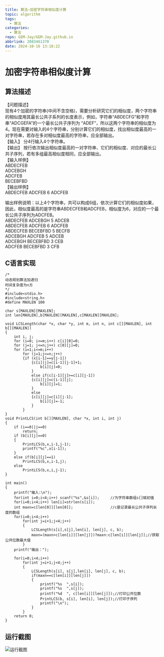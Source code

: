 ```yaml
---
title: 算法—加密字符串相似度计算
topic: algorithm
tags:
  - 算法
categories:
  - 算法
repo: GEM-Jay/GEM-Jay.github.io
abbrlink: 2083461370
date: 2024-10-16 13:18:22
---
```


# 加密字符串相似度计算

## 算法描述

【问题描述】  
现有4个加密的字符串\(中间不含空格\)，需要分析研究它们的相似度，两个字符串的相似度用其最长公共子系列的长度表示，例如，字符串“ABDECFG”和字符串“ADCGEFA”的一个最长公共子序列为 “ADEF”，所以这两个字符串的相似度为4。现在需要对输入的4个字符串，分别计算它们的相似度，找出相似度最高的一对字符串，若存在多对相似度最高的字符串，应全部输出。  
【输入】 分4行输入4个字符串。  
【输出】 按行依次输出相似度最高的一对字符串、它们的相似度、对应的最长公共子序列，若有多组最高相似度相同，应全部输出。  
【输入样例】  
ABDECFEB  
ADCEBGH  
ADCFEB  
BECEBFBD  
【输出样例】  
ABDECFEB ADCFEB 6 ADCFEB

输出样例说明：以上4个字符串，共可以构成6组，依次计算它们的相似度如果，因此，相似度最高的是字符串ABDECFEB和ADCFEB，相似度为6，对应的一个最长公共子序列为ADCFEB。  
ABDECFEB ADCEBGH 5 ADCEB  
ABDECFEB ADCFEB 6 ADCFEB  
ABDECFEB BECEBFBD 5 BECFB  
ADCEBGH ADCFEB 5 ADCEB  
ADCEBGH BECEBFBD 3 CEB  
ADCFEB BECEBFBD 3 CFB

## C语言实现

```代码
/*
动态规划算法加递归
时间复杂度为n方
*/
#include<stdio.h>
#include<string.h>
#define MAXLEN 100

char s[MAXLEN][MAXLEN];
int len[MAXLEN],b[MAXLEN][MAXLEN],c[MAXLEN][MAXLEN];

void LCSLength(char *x, char *y, int m, int n, int c[][MAXLEN], int b[][MAXLEN])
{
    int i, j;
    for (i=0; i<=m;i++) c[i][0]=0;
    for (j=1; j<=n;j++) c[0][j]=0;
    for (i=1;i<=m;i++)
        for (j=1;j<=n;j++)
        {if (x[i-1]==y[j-1])
            {c[i][j]=c[i-1][j-1]+1;
                b[i][j]=0;
            }
            else if(c[i-1][j]>=c[i][j-1])
            {c[i][j]=c[i-1][j];
                b[i][j]=1;
            }
            else
            {c[i][j]=c[i][j-1];
                b[i][j]=-1;
            }
        }
}
void PrintLCS(int b[][MAXLEN], char *x, int i, int j)
{
    if (i==0||j==0)
        return;
    if (b[i][j]==0)
    {
        PrintLCS(b,x,i-1,j-1);
        printf("%c",x[i-1]);
    }
    else if(b[i][j]==1)
        PrintLCS(b,x,i-1,j);
    else
        PrintLCS(b,x,i,j-1);
}

int main()
{
    printf("输入:\n");
    for(int i=0;i<4;i++) scanf("%s",&s[i]);		//为字符串数组s[]赋初值
    for(i=0;i<4;i++) len[i]=strlen(s[i]);
    int maxn=c[len[0]][len[0]];					//c是记录最长公共子序列长度的数组
    for(i=0;i<4;i++)
        for(int j=i+1;j<4;j++)
        {
            LCSLength(s[i],s[j],len[i], len[j], c, b);
            maxn=(maxn>c[len[i]][len[j]])?maxn:c[len[i]][len[j]];//获取公共位数最大值
        }
    printf("输出：");

    for(i=0;i<4;i++)
        for(int j=i+1;j<4;j++)
        {
            LCSLength(s[i], s[j],len[i], len[j], c, b);
            if(maxn==c[len[i]][len[j]])
            {
                printf("%s  ",s[i]);
                printf("%s  ",s[j]);
                printf("%d  ", c[len[i]][len[j]]);//打印公共位数
                PrintLCS(b, s[i], len[i], len[j]);//打印子序列
                printf("\n");
            }
        }
    return 0;
}
```

## 运行截图

![运行截图](https://cdn.jsdelivr.net/gh/GEM-Jay/images/%E5%AE%9E%E9%AA%8C%E5%8D%81%E8%BF%90%E8%A1%8C%E6%88%AA%E5%9B%BE.jpg)